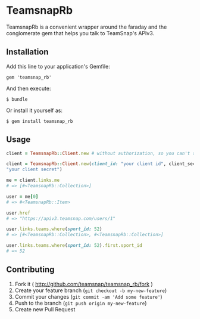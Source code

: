 # TeamsnapRb

TeamsnapRb is a convenient wrapper around the faraday and the conglomerate gem that helps you talk to TeamSnap's APIv3.

## Installation

Add this line to your application's Gemfile:

    gem 'teamsnap_rb'

And then execute:

    $ bundle

Or install it yourself as:

    $ gem install teamsnap_rb

## Usage

```ruby
client = TeamsnapRb::Client.new # without authorization, so you can't see much

client = TeamsnapRb::Client.new(client_id: "your client id", client_secret:
"your client secret")

me = client.links.me
# => [#<TeamsnapRb::Collection>]

user = me[0]
# => #<TeamsnapRb::Item>

user.href
# => "https://apiv3.teamsnap.com/users/1"

user.links.teams.where(sport_id: 52)
# => [#<TeamsnapRb::Collection>, #<TeamsnapRb::Collection>]

user.links.teams.where(sport_id: 52).first.sport_id
# => 52
```

## Contributing

1. Fork it ( http://github.com/teamsnap/teamsnap_rb/fork )
2. Create your feature branch (`git checkout -b my-new-feature`)
3. Commit your changes (`git commit -am 'Add some feature'`)
4. Push to the branch (`git push origin my-new-feature`)
5. Create new Pull Request
